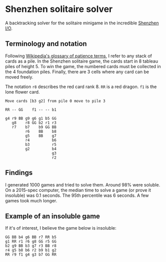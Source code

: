 Shenzhen solitaire solver
=================

A backtracking solver for the solitaire minigame in the incredible [Shenzhen I/O](http://www.zachtronics.com/shenzhen-io/).

Terminology and notation
--------

Following [Wikipedia's glossary of patience terms](https://en.wikipedia.org/wiki/Glossary_of_patience_terms), I refer to any stack of cards as a pile. In the Shenzhen solitaire game, the cards start in 8 tableau piles of height 5. To win the game, the numbered cards must be collected in the 4 foundation piles. Finally, there are 3 cells where any card can be moved freely.

The notation `r8` describes the red card rank 8. `RR` is a red dragon. `f1` is the lone flower card.

    Move cards [b3 g2] from pile 0 move to pile 3

    RR -- GG    f1 -- -- b1

    g4 r9 BB g9 g6 g1 b5 GG
       g8    r8 GG b2 r1 r3
       r7    b7    b9 GG BB
             r6    BB    b8
             g5    BB    g7
             r4          b6
             b3          r5
             g2          b4
                         g3
                         r2

Findings
--------

I generated 1000 games and tried to solve them. Around 98% were soluble. On a 2015-spec computer, the median time to solve a game (or prove it insoluble) was 0.1 seconds. The 95th percentile was 6 seconds. A few games took much longer.

Example of an insoluble game
-----------

If it's of interest, I believe the game below is insoluble:

    GG BB b4 g6 BB r7 RR b5
    g1 RR r1 r6 g8 GG r5 GG
    b2 g9 BB b3 g7 r3 BB r8
    r4 g5 b8 b6 r2 b9 b1 g2
    RR r9 f1 g4 g3 b7 GG RR

